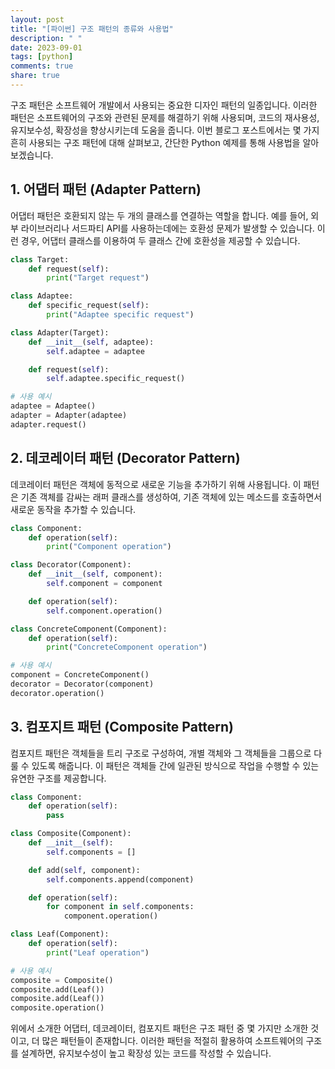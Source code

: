 ```yaml
---
layout: post
title: "[파이썬] 구조 패턴의 종류와 사용법"
description: " "
date: 2023-09-01
tags: [python]
comments: true
share: true
---
```


구조 패턴은 소프트웨어 개발에서 사용되는 중요한 디자인 패턴의 일종입니다. 이러한 패턴은 소프트웨어의 구조와 관련된 문제를 해결하기 위해 사용되며, 코드의 재사용성, 유지보수성, 확장성을 향상시키는데 도움을 줍니다. 이번 블로그 포스트에서는 몇 가지 흔히 사용되는 구조 패턴에 대해 살펴보고, 간단한 Python 예제를 통해 사용법을 알아보겠습니다. 

## 1. 어댑터 패턴 (Adapter Pattern)

어댑터 패턴은 호환되지 않는 두 개의 클래스를 연결하는 역할을 합니다. 예를 들어, 외부 라이브러리나 서드파티 API를 사용하는데에는 호환성 문제가 발생할 수 있습니다. 이런 경우, 어댑터 클래스를 이용하여 두 클래스 간에 호환성을 제공할 수 있습니다.

```python
class Target:
    def request(self):
        print("Target request")

class Adaptee:
    def specific_request(self):
        print("Adaptee specific request")

class Adapter(Target):
    def __init__(self, adaptee):
        self.adaptee = adaptee

    def request(self):
        self.adaptee.specific_request()

# 사용 예시
adaptee = Adaptee()
adapter = Adapter(adaptee)
adapter.request()
```

## 2. 데코레이터 패턴 (Decorator Pattern)

데코레이터 패턴은 객체에 동적으로 새로운 기능을 추가하기 위해 사용됩니다. 이 패턴은 기존 객체를 감싸는 래퍼 클래스를 생성하여, 기존 객체에 있는 메소드를 호출하면서 새로운 동작을 추가할 수 있습니다.

```python
class Component:
    def operation(self):
        print("Component operation")

class Decorator(Component):
    def __init__(self, component):
        self.component = component

    def operation(self):
        self.component.operation()

class ConcreteComponent(Component):
    def operation(self):
        print("ConcreteComponent operation")

# 사용 예시
component = ConcreteComponent()
decorator = Decorator(component)
decorator.operation()
```

## 3. 컴포지트 패턴 (Composite Pattern)

컴포지트 패턴은 객체들을 트리 구조로 구성하여, 개별 객체와 그 객체들을 그룹으로 다룰 수 있도록 해줍니다. 이 패턴은 객체들 간에 일관된 방식으로 작업을 수행할 수 있는 유연한 구조를 제공합니다.

```python
class Component:
    def operation(self):
        pass

class Composite(Component):
    def __init__(self):
        self.components = []

    def add(self, component):
        self.components.append(component)

    def operation(self):
        for component in self.components:
            component.operation()

class Leaf(Component):
    def operation(self):
        print("Leaf operation")

# 사용 예시
composite = Composite()
composite.add(Leaf())
composite.add(Leaf())
composite.operation()
```

위에서 소개한 어댑터, 데코레이터, 컴포지트 패턴은 구조 패턴 중 몇 가지만 소개한 것이고, 더 많은 패턴들이 존재합니다. 이러한 패턴을 적절히 활용하여 소프트웨어의 구조를 설계하면, 유지보수성이 높고 확장성 있는 코드를 작성할 수 있습니다.